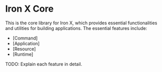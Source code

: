 # Iron X Core

This is the core library for Iron X, which provides essential
functionalities and utilities for building applications.  The
essential features include:

- [Command]
- [Application]
- [Resource]
- [Runtime]

TODO: Explain each feature in detail.
